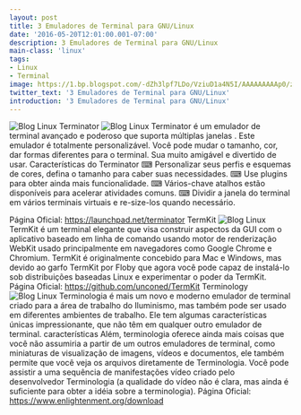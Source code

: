 ```yaml
---
layout: post
title: 3 Emuladores de Terminal para GNU/Linux
date: '2016-05-20T12:01:00.001-07:00'
description: 3 Emuladores de Terminal para GNU/Linux
main-class: 'linux'
tags:
- Linux
- Terminal
image: https://1.bp.blogspot.com/-dZh3lpf7LDo/VziuD1a4N5I/AAAAAAAAAp0/zdjiRqmi1kc3f3jZATKWXKwLfR0pVLDgwCLcB/s72-c/3%2BEmuladores%2Bde%2BTerminal%2Bpara%2BGNULinux.jpg
twitter_text: '3 Emuladores de Terminal para GNU/Linux'
introduction: '3 Emuladores de Terminal para GNU/Linux'
---
```

![Blog Linux](https://1.bp.blogspot.com/-dZh3lpf7LDo/VziuD1a4N5I/AAAAAAAAAp0/zdjiRqmi1kc3f3jZATKWXKwLfR0pVLDgwCLcB/s1600/3%2BEmuladores%2Bde%2BTerminal%2Bpara%2BGNULinux.jpg "Blog Linux")
Terminator
![Blog Linux](https://2.bp.blogspot.com/-cIwGK03wRe8/VziuerZGKbI/AAAAAAAAAp4/xKTdU_xd13IIieCPIWt5ztOkmuUCgyU0QCLcB/s400/Terminator-Emulator-620x350.jpeg "Blog Linux")
Terminator é um emulador de terminal avançado e poderoso que suporta múltiplas janelas . Este emulador é totalmente personalizável. Você pode mudar o tamanho, cor, dar formas diferentes para o terminal. Sua muito amigável e divertido de usar.
Características do Terminator
 ⌨ Personalizar seus perfis e esquemas de cores, defina o tamanho para caber suas necessidades.
 ⌨ Use plugins para obter ainda mais funcionalidade.
 ⌨ Vários-chave atalhos estão disponíveis para acelerar atividades comuns.
 ⌨ Dividir a janela do terminal em vários terminais virtuais e re-size-los quando necessário.
 
Página Oficial: https://launchpad.net/terminator
TermKit
![Blog Linux](https://2.bp.blogspot.com/-EUiHXrlVYgY/VziuesrasdI/AAAAAAAAAqA/pzAin4J6EL4JX3BCv5CRHPxn8cdR96tRwCLcB/s400/TermKit-Terminal-575x450.jpeg "Blog Linux")
TermKit é um terminal elegante que visa construir aspectos da GUI com o aplicativo baseado em linha de comando usando motor de renderização WebKit usado principalmente em navegadores como Google Chrome e Chromium. TermKit é originalmente concebido para Mac e Windows, mas devido ao garfo TermKit por Floby que agora você pode capaz de instalá-lo sob distribuições baseadas Linux e experimentar o poder da TermKit.
Página Oficial: https://github.com/unconed/TermKit
Terminology
![Blog Linux](https://2.bp.blogspot.com/-tBDIuURjeF0/Vziues6N8FI/AAAAAAAAAp8/_7ViyhGqLHoJCsQFg8ALTYInNsxP0rQaQCLcB/s400/terminology.jpg "Blog Linux")
Terminologia é mais um novo e moderno emulador de terminal criado para a área de trabalho do Iluminismo, mas também pode ser usado em diferentes ambientes de trabalho. Ele tem algumas características únicas impressionante, que não têm em qualquer outro emulador de terminal.
características Além, terminologia oferece ainda mais coisas que você não assumiria a partir de um outros emuladores de terminal, como miniaturas de visualização de imagens, vídeos e documentos, ele também permite que você veja os arquivos diretamente de Terminologia.
Você pode assistir a uma sequência de manifestações vídeo criado pelo desenvolvedor Terminologia (a qualidade do vídeo não é clara, mas ainda é suficiente para obter a idéia sobre a terminologia).
Página Oficial: https://www.enlightenment.org/download

